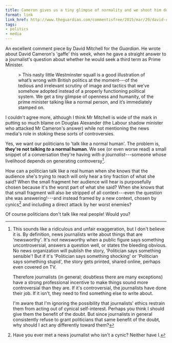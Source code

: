 ```yaml
---
title: Cameron gives us a tiny glimpse of normality and we shoot him down
format: link
link_href: http://www.theguardian.com/commentisfree/2015/mar/29/david-cameron-third-term-declaration-election
tags:
- politics
- media
---
```


An excellent comment piece by David Mitchell for the *Guardian*. He wrote about David Cameron's 'gaffe' this week, when he gave a straight answer to a journalist's question about whether he would seek a third term as Prime Minister.

<figure class="quote">
> This nasty little Westminster squall is a good illustration of what’s wrong with British politics at the moment---of the tedious and irrelevant scrutiny of image and tactics that we’ve somehow adopted instead of a properly functioning political system. We get a tiny glimpse of openness and humanity, of the prime minister talking like a normal person, and it’s immediately stamped on.
</figure>

I couldn't agree more, although I think Mr Mitchell is wide of the mark in putting so much blame on Douglas Alexander (the Labour shadow minister who attacked Mr Cameron's answer) while not mentioning the news media's role in stoking these sorts of controversies.

Yes, we want our politicians to 'talk like a normal human'. The problem is, **they're not talking *to* a normal human**. We see (or even worse read) a small snippet of a conversation they're having *with a journalist*---someone whose livelihood depends on generating controversy[^1].

How can a politician talk like a real human when she knows that the audience she's trying to reach will only hear a tiny fraction of what she said? When the small fragment her audience will hear is purposefully chosen because it's the worst part of what she said? When she knows that that small fragment will also be stripped of all context---even the question she was answering!---and instead framed by a new context, chosen by cynics[^2] and including a direct attack by her worst enemies?

Of course politicians don't talk like real people! Would you?

[^1]: This sounds like a ridiculous and unfair exaggeration, but I don't believe it is. By definition, news journalists write about things that are 'newsworthy'. It's not newsworthy when a public figure says something uncontroversial, answers a question well, or states the bleeding obvious. No news organization will publish the story, 'Politician says something sensible'! But if it's 'Politician says something shocking' or 'Politician says something stupid', the story gets printed, shared online, perhaps even covered on TV.

    Therefore journalists (in general; doubtless there are many exceptions) have a strong professional incentive to make things sound more controversial than they are. If it's controversial, the journalists have done their job. If it isn't, they need to find something else to write about.
    
    I'm aware that I'm ignoring the possibility that journalists' ethics restrain them from acting out of cynical self-interest. Perhaps you think I should give them the benefit of the doubt. But since journalists in general consistently refuse to grant politicians that same benefit of the doubt, why should I act any differently toward them?

[^2]: Have you ever met a news journalist who isn't a cynic? Neither have I.